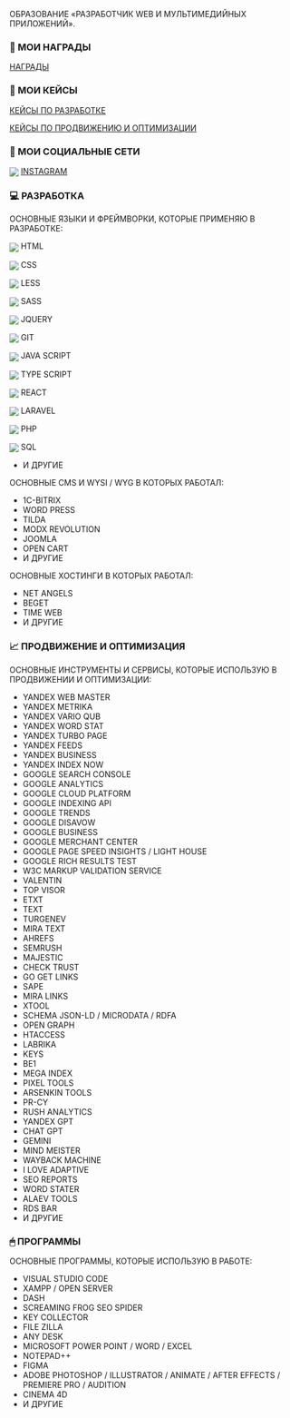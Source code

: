 ОБРАЗОВАНИЕ «РАЗРАБОТЧИК WEB И МУЛЬТИМЕДИЙНЫХ ПРИЛОЖЕНИЙ».

### 📑 МОИ НАГРАДЫ
<p>
   <a href="https://github.com/osipovtwelve/osipovtwelve/tree/master/Certificates">
      НАГРАДЫ
   </a>
</p>

### 💼 МОИ КЕЙСЫ
<p>
   <a href="">
      КЕЙСЫ ПО РАЗРАБОТКЕ
   </a>
</p>
<p>
   <a href="https://github.com/osipovtwelve/osipovtwelve/tree/master/Keys/Promotion%20and%20Optimization">
      КЕЙСЫ ПО ПРОДВИЖЕНИЮ И ОПТИМИЗАЦИИ
   </a>
</p>

### 📱 МОИ СОЦИАЛЬНЫЕ СЕТИ
<p>
   <a href="https://www.instagram.com/osipovpvl">
      <img align="center" src="https://skillicons.dev/icons?i=instagram" /></a>
   <a href="https://www.instagram.com/osipovpvl">INSTAGRAM</a>
</p>
  
### 💻 РАЗРАБОТКА
ОСНОВНЫЕ ЯЗЫКИ И ФРЕЙМВОРКИ, КОТОРЫЕ ПРИМЕНЯЮ В РАЗРАБОТКЕ:

<img align="center" src="https://skillicons.dev/icons?i=html" /> HTML

<img align="center" src="https://skillicons.dev/icons?i=css" /> CSS

<img align="center" src="https://skillicons.dev/icons?i=less" /> LESS

<img align="center" src="https://skillicons.dev/icons?i=sass" /> SASS

<img align="center" src="https://skillicons.dev/icons?i=jquery" /> JQUERY

<img align="center" src="https://skillicons.dev/icons?i=git" /> GIT

<img align="center" src="https://skillicons.dev/icons?i=js" /> JAVA SCRIPT

<img align="center" src="https://skillicons.dev/icons?i=typescript" /> TYPE SCRIPT

<img align="center" src="https://skillicons.dev/icons?i=react" /> REACT

<img align="center" src="https://skillicons.dev/icons?i=laravel" /> LARAVEL

<img align="center" src="https://skillicons.dev/icons?i=php" /> PHP

<img align="center" src="https://skillicons.dev/icons?i=mysql" /> SQL
* И ДРУГИЕ

ОСНОВНЫЕ CMS И WYSI / WYG В КОТОРЫХ РАБОТАЛ:
* 1C-BITRIX
* WORD PRESS
* TILDA
* MODX REVOLUTION
* JOOMLA
* OPEN CART
* И ДРУГИЕ

ОСНОВНЫЕ ХОСТИНГИ В КОТОРЫХ РАБОТАЛ:
* NET ANGELS
* BEGET
* TIME WEB
* И ДРУГИЕ

### 📈 ПРОДВИЖЕНИЕ И ОПТИМИЗАЦИЯ
ОСНОВНЫЕ ИНСТРУМЕНТЫ И СЕРВИСЫ, КОТОРЫЕ ИСПОЛЬЗУЮ В ПРОДВИЖЕНИИ И ОПТИМИЗАЦИИ:
* YANDEX WEB MASTER
* YANDEX METRIKA
* YANDEX VARIO QUB
* YANDEX WORD STAT
* YANDEX TURBO PAGE
* YANDEX FEEDS
* YANDEX BUSINESS
* YANDEX INDEX NOW
* GOOGLE SEARCH CONSOLE
* GOOGLE ANALYTICS
* GOOGLE CLOUD PLATFORM
* GOOGLE INDEXING API
* GOOGLE TRENDS
* GOOGLE DISAVOW
* GOOGLE BUSINESS
* GOOGLE MERCHANT CENTER
* GOOGLE PAGE SPEED INSIGHTS / LIGHT HOUSE
* GOOGLE RICH RESULTS TEST
* W3C MARKUP VALIDATION SERVICE
* VALENTIN
* TOP VISOR
* ETXT
* TEXT
* TURGENEV
* MIRA TEXT
* AHREFS
* SEMRUSH
* MAJESTIC
* CHECK TRUST
* GO GET LINKS
* SAPE
* MIRA LINKS
* XTOOL
* SCHEMA JSON-LD / MICRODATA / RDFA
* OPEN GRAPH
* HTACCESS
* LABRIKA
* KEYS
* BE1
* MEGA INDEX
* PIXEL TOOLS
* ARSENKIN TOOLS
* PR-CY
* RUSH ANALYTICS
* YANDEX GPT
* CHAT GPT
* GEMINI
* MIND MEISTER
* WAYBACK MACHINE
* I LOVE ADAPTIVE
* SEO REPORTS
* WORD STATER
* ALAEV TOOLS
* RDS BAR
* И ДРУГИЕ

### 🖱 ПРОГРАММЫ
ОСНОВНЫЕ ПРОГРАММЫ, КОТОРЫЕ ИСПОЛЬЗУЮ В РАБОТЕ:
* VISUAL STUDIO CODE
* XAMPP / OPEN SERVER
* DASH
* SCREAMING FROG SEO SPIDER
* KEY COLLECTOR
* FILE ZILLA
* ANY DESK
* MICROSOFT POWER POINT / WORD / EXCEL
* NOTEPAD++
* FIGMA
* ADOBE PHOTOSHOP / ILLUSTRATOR / ANIMATE / AFTER EFFECTS / PREMIERE PRO / AUDITION
* CINEMA 4D
* И ДРУГИЕ